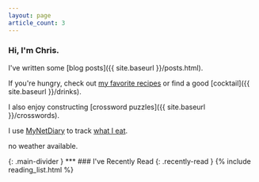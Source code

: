 ```yaml
---
layout: page
article_count: 3
---
```

### Hi, I'm Chris.
I've written some [blog posts]({{ site.baseurl }}/posts.html).

If you're hungry, check out [my favorite recipes](https://www.chrisfnicholson.com/recipes) or find a good [cocktail]({{ site.baseurl }}/drinks).

I also enjoy constructing [crossword puzzles]({{ site.baseurl }}/crosswords).

I use [MyNetDiary](https://www.mynetdiary.com) to track <a class="my-net-diary" href="{{ site.baseurl }}/diet.html">what I eat</a>.

<p id="weather">no weather available.</p>
{: .main-divider }
***
### I've Recently Read
{: .recently-read }
{% include reading_list.html %}
